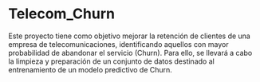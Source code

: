 # Telecom_Churn
Este proyecto tiene como objetivo mejorar la retención de clientes de una empresa de telecomunicaciones, identificando aquellos con mayor probabilidad de abandonar el servicio (Churn). Para ello, se llevará a cabo la limpieza y preparación de un conjunto de datos destinado al entrenamiento de un modelo predictivo de Churn.
